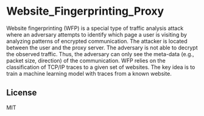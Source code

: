 # Website_Fingerprinting_Proxy
Website fingerprinting (WFP) is a special type of traffic analysis attack where an adversary attempts to identify which page a user is visiting by analyzing patterns of encrypted communication. The attacker is located between the user and the proxy server. The adversary is not able to decrypt the observed traffic. Thus, the adversary can only see the meta-data (e.g., packet size, direction) of the communication. WFP
relies on the classification of TCP/IP traces to a given set of websites. The key idea is to train a
machine learning model with traces from a known website.

License
----
MIT